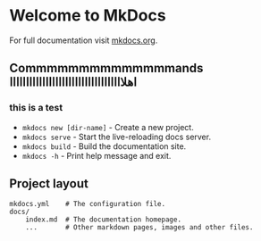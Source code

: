 # Welcome to MkDocs

For full documentation visit [mkdocs.org](https://www.mkdocs.org).

## Commmmmmmmmmmmmmands اهلااااااااااااااااااااااااااااااااااا
### this is a test
* `mkdocs new [dir-name]` - Create a new project.
* `mkdocs serve` - Start the live-reloading docs server.
* `mkdocs build` - Build the documentation site.
* `mkdocs -h` - Print help message and exit.

## Project layout

    mkdocs.yml    # The configuration file.
    docs/
        index.md  # The documentation homepage.
        ...       # Other markdown pages, images and other files.
